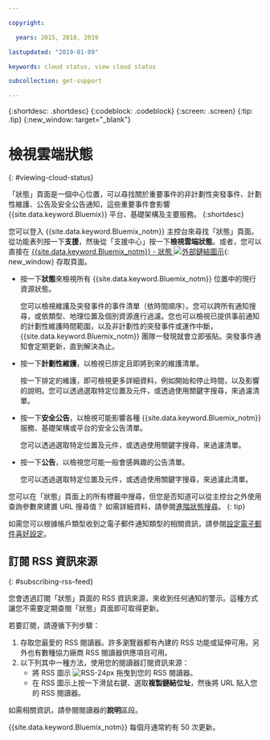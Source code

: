 ```yaml
---

copyright:

  years: 2015, 2018, 2019 

lastupdated: "2019-01-09"

keywords: cloud status, view cloud status

subcollection: get-support

---
```


{:shortdesc: .shortdesc}
{:codeblock: .codeblock}
{:screen: .screen}
{:tip: .tip}
{:new_window: target="_blank"}

# 檢視雲端狀態
{: #viewing-cloud-status}

「狀態」頁面是一個中心位置，可以尋找關於重要事件的非計劃性突發事件、計劃性維護、公告及安全公告通知，這些重要事件會影響 {{site.data.keyword.Bluemix}} 平台、基礎架構及主要服務。
{:shortdesc}

您可以登入 {{site.data.keyword.Bluemix_notm}} 主控台來尋找「狀態」頁面。從功能表列按一下**支援**，然後從「支援中心」按一下**檢視雲端狀態**。或者，您可以直接在 [{{site.data.keyword.Bluemix_notm}} - 狀態 ![外部鏈結圖示](../icons/launch-glyph.svg "外部鏈結圖示")](https://cloud.ibm.com/status){: new_window} 存取頁面。

* 按一下**狀態**來檢視所有 {{site.data.keyword.Bluemix_notm}} 位置中的現行資源狀態。 

  您可以檢視維護及突發事件的事件清單（依時間順序）。您可以跨所有通知搜尋，或依類型、地理位置及個別資源進行過濾。您也可以檢視已提供事前通知的計劃性維護時間範圍，以及非計劃性的突發事件或運作中斷，{{site.data.keyword.Bluemix_notm}} 團隊一發現就會立即張貼。突發事件通知會定期更新，直到解決為止。

* 按一下**計劃性維護**，以檢視已排定且即將到來的維護清單。 

  按一下排定的維護，即可檢視更多詳細資料，例如開始和停止時間，以及影響的說明。您可以透過選取特定位置及元件，或透過使用關鍵字搜尋，來過濾清單。

* 按一下**安全公告**，以檢視可能影響各種 {{site.data.keyword.Bluemix_notm}} 服務、基礎架構或平台的安全公告清單。

  您可以透過選取特定位置及元件，或透過使用關鍵字搜尋，來過濾清單。

* 按一下**公告**，以檢視您可能一般會感興趣的公告清單。

  您可以透過選取特定位置及元件，或透過使用關鍵字搜尋，來過濾此清單。

您可以在「狀態」頁面上的所有標籤中搜尋，但您是否知道可以從主控台之外使用查詢參數來建置 URL 搜尋值？
如需詳細資料，請參閱[進階狀態搜尋](/docs/get-support/status_search.html)。
{: tip}

如需您可以根據帳戶類型收到之電子郵件通知類型的相關資訊，請參閱[設定電子郵件喜好設定](/docs/account/email.html)。 

## 訂閱 RSS 資訊來源
{: #subscribing-rss-feed}

您會透過訂閱「狀態」頁面的 RSS 資訊來源，來收到任何通知的警示。這種方式讓您不需要定期查閱「狀態」頁面即可取得更新。

若要訂閱，請遵循下列步驟：

1. 存取您最愛的 RSS 閱讀器。許多瀏覽器都有內建的 RSS 功能或延伸可用。另外也有數種協力廠商 RSS 閱讀器供應項目可用。 
2. 以下列其中一種方法，使用您的閱讀器訂閱資訊來源：
    * 將 RSS 圖示 ![RSS-24px](../icons/RSS-24px.svg) 拖曳到您的 RSS 閱讀器。
    * 在 RSS 圖示上按一下滑鼠右鍵、選取**複製鏈結位址**，然後將 URL 貼入您的 RSS 閱讀器。

如需相關資訊，請參閱閱讀器的**說明**區段。

{{site.data.keyword.Bluemix_notm}} 每個月通常約有 50 次更新。








